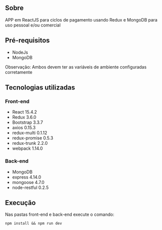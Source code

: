 ## Sobre
APP em ReactJS para ciclos de pagamento usando Redux e MongoDB para uso pessoal e/ou comercial

## Pré-requisitos
- NodeJs
- MongoDB 

Observação: Ambos devem ter as variáveis de ambiente configuradas corretamente

## Tecnologias utilizadas
### Front-end
- React 15.4.2
- Redux 3.6.0
- Bootstrap 3.3.7
- axios 0.15.3
- redux-multi 0.1.12
- redux-promise 0.5.3
- redux-trunk 2.2.0
- webpack 1.14.0

### Back-end
- MongoDB
- express 4.14.0
- mongoose 4.7.0
- node-restful 0.2.5

## Execução
Nas pastas front-end e back-end execute o comando:
```
npm install && npm run dev
```
